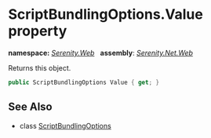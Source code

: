 # ScriptBundlingOptions.Value property
**namespace:** *[Serenity.Web](../../README.md#serenity.web-namespace)*   **assembly**: *[Serenity.Net.Web](../../README.md)*

Returns this object.

```csharp
public ScriptBundlingOptions Value { get; }
```

## See Also

* class [ScriptBundlingOptions](../ScriptBundlingOptions.md)